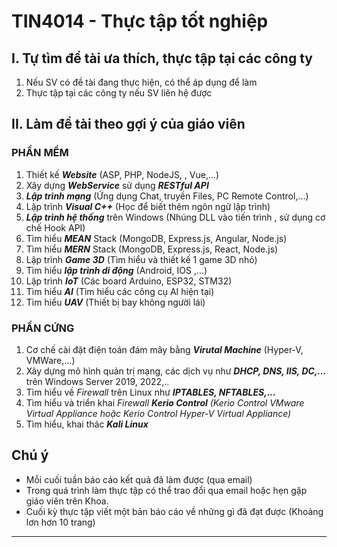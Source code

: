 
# TIN4014 - Thực tập tốt nghiệp
## I. Tự tìm đề tài ưa thích, thực tập tại các công ty

 1. Nếu SV có đề tài đang thực hiện, có thể áp dụng để làm
 2. Thực tập tại các công ty nếu SV liên hệ được
## II. Làm đề tài theo gợi ý của giáo viên
### PHẦN MỀM
 1. Thiết kế ***Website*** (ASP, PHP, NodeJS, , Vue,...)
 2. Xây dựng ***WebService*** sử dụng ***RESTful API***
 3. ***Lập trình mạng*** (Ứng dụng Chat, truyền Files, PC Remote Control,...)
 4. Lập trình ***Visual C++*** (Học để biết thêm ngôn ngữ lập trình)
 5. ***Lập trình hệ thống*** trên Windows (Nhúng DLL vào tiến trình , sử dụng cơ chế Hook API)
 6. Tìm hiểu ***MEAN*** Stack (MongoDB, Express.js, Angular, Node.js)
 7. Tìm hiểu ***MERN*** Stack (MongoDB, Express.js, React, Node.js)
 8. Lập trình ***Game 3D*** (Tìm hiểu và thiết kế 1 game 3D nhỏ)
 9. Tìm hiểu ***lập trình di động*** (Android, IOS ,...)
 10. Lập trình ***IoT*** (Các board Arduino, ESP32, STM32)
 11. Tìm hiểu ***AI*** (Tìm hiểu các công cụ AI hiện tại) 
 12. Tìm hiểu ***UAV*** (Thiết bị bay không người lái)

### PHẦN CỨNG

 1. Cơ chế cài đặt điện toán đám mây bằng ***Virutal Machine*** (Hyper-V, VMWare,...)
 2. Xây dựng mô hình quản trị mạng, các dịch vụ như ***DHCP, DNS, IIS, DC,...*** trên Windows Server 2019, 2022,..
 3. Tìm hiểu về *Firewall* trên Linux như ***IPTABLES, NFTABLES,...***
 4. Tìm hiểu và triển khai *Firewall* ***Kerio Control*** *(Kerio Control VMware Virtual Appliance hoặc Kerio Control Hyper-V Virtual Appliance)*
 5. Tìm hiểu, khai thác ***Kali Linux***

## Chú ý

 - Mỗi cuối tuần báo cáo kết quả đã làm được (qua email)
 - Trong quá trình làm thực tập có thể trao đổi qua email hoặc hẹn gặp giáo viên trên Khoa.
 - Cuối kỳ thực tập viết một bản báo cáo về những gì đã đạt được (Khoảng lơn hơn 10 trang)
---
